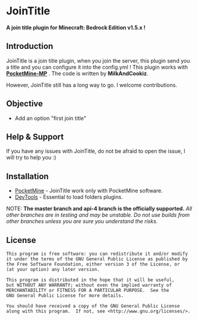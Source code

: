 JoinTitle
===================


__A join title plugin for Minecraft: Bedrock Edition v1.5.x !__


Introduction
-------------
JoinTitle is a join title plugin, when you join the server, this plugin send you a title and you can configure it into the config.yml ! This plugin works with **[PocketMine-MP](https://github.com/pmmp/PocketMine-MP)** . The code is written by **MilkAndCookiz**.<br>



However, JoinTitle still has a long way to go. I welcome contributions.

Objective
-------------

* Add an option "first join title"


Help & Support
-------------


If you have any issues with JoinTitle, do not be afraid to open the issue, I will try to help you :)

Installation
-------------
* [PocketMine](https://github.com/pmmp/PocketMine-MP/) - JoinTitle work only with PocketMine software.
* [DevTools](https://github.com/pmmp/PocketMine-DevTools) - Essential to load folders plugins.


NOTE: **The master branch and api-4 branch is the officially supported.**
_All other branches are in testing and may be unstable. Do not use builds from other branches unless you are sure you understand the risks._

License
-------------
	This program is free software: you can redistribute it and/or modify
	it under the terms of the GNU General Public License as published by
	the Free Software Foundation, either version 3 of the License, or
	(at your option) any later version.

	This program is distributed in the hope that it will be useful,
	but WITHOUT ANY WARRANTY; without even the implied warranty of
	MERCHANTABILITY or FITNESS FOR A PARTICULAR PURPOSE.  See the
	GNU General Public License for more details.

	You should have received a copy of the GNU General Public License
	along with this program.  If not, see <http://www.gnu.org/licenses/>.
